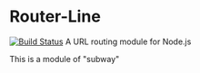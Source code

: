 Router-Line
=============================
[![Build Status](https://secure.travis-ci.org/KOBA789/router-line.png?branch=master)](http://travis-ci.org/KOBA789/router-line)
A URL routing module for Node.js

This is a module of "subway"